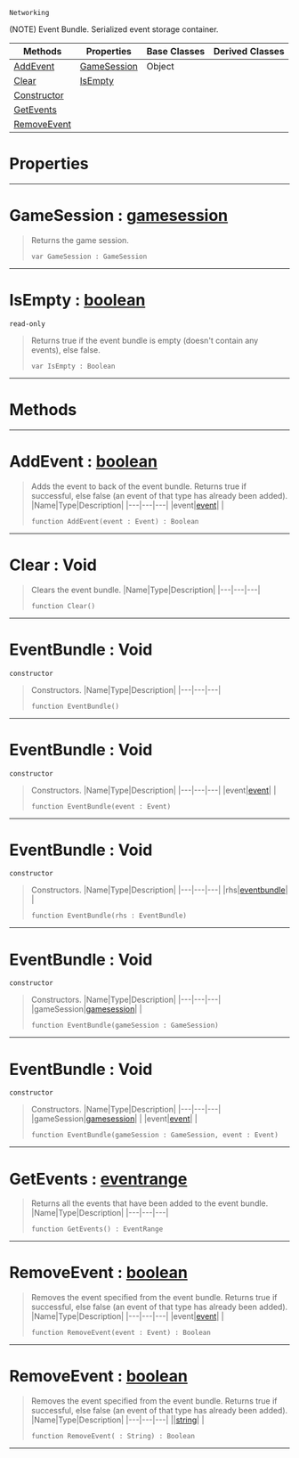  `Networking`

(NOTE) Event Bundle. Serialized event storage container.

|Methods|Properties|Base Classes|Derived Classes|
|---|---|---|---|
|[ AddEvent](https://github.com/PlasmaEngine/PlasmaDocs/blob/master/code_reference/class_reference/eventbundle.markdown#addevent-plasma-engine-doc)|[ GameSession](https://github.com/PlasmaEngine/PlasmaDocs/blob/master/code_reference/class_reference/eventbundle.markdown#gamesession-plasma-engine)|Object| |
|[ Clear](https://github.com/PlasmaEngine/PlasmaDocs/blob/master/code_reference/class_reference/eventbundle.markdown#clear-void)|[ IsEmpty](https://github.com/PlasmaEngine/PlasmaDocs/blob/master/code_reference/class_reference/eventbundle.markdown#isempty-plasma-engine-docu)| | |
|[ Constructor](https://github.com/PlasmaEngine/PlasmaDocs/blob/master/code_reference/class_reference/eventbundle.markdown#eventbundle-void)| | | |
|[ GetEvents](https://github.com/PlasmaEngine/PlasmaDocs/blob/master/code_reference/class_reference/eventbundle.markdown#getevents-plasma-engine-do)| | | |
|[ RemoveEvent](https://github.com/PlasmaEngine/PlasmaDocs/blob/master/code_reference/class_reference/eventbundle.markdown#removeevent-plasma-engine)| | | |


 #  Properties


---  
 #  GameSession : [gamesession](https://github.com/PlasmaEngine/PlasmaDocs/blob/master/code_reference/class_reference/gamesession.markdown)

> Returns the game session.
> ``` lang=cpp, name=Lightning
> var GameSession : GameSession


---  
 #  IsEmpty : [boolean](https://github.com/PlasmaEngine/PlasmaDocs/blob/master/code_reference/lightning_base_types/boolean.markdown)

 `read-only`

> Returns true if the event bundle is empty (doesn't contain any events), else false.
> ``` lang=cpp, name=Lightning
> var IsEmpty : Boolean


---  
 #  Methods


---  
 #  AddEvent : [boolean](https://github.com/PlasmaEngine/PlasmaDocs/blob/master/code_reference/lightning_base_types/boolean.markdown)

> Adds the event to back of the event bundle. Returns true if successful, else false (an event of that type has already been added).
> |Name|Type|Description|
> |---|---|---|
> |event|[event](https://github.com/PlasmaEngine/PlasmaDocs/blob/master/code_reference/class_reference/event.markdown)| |
> ``` lang=cpp, name=Lightning
> function AddEvent(event : Event) : Boolean
> ``` 


---  
 #  Clear : Void

> Clears the event bundle.
> |Name|Type|Description|
> |---|---|---|
> ``` lang=cpp, name=Lightning
> function Clear()
> ``` 


---  
 #  EventBundle : Void

 `constructor`

> Constructors.
> |Name|Type|Description|
> |---|---|---|
> ``` lang=cpp, name=Lightning
> function EventBundle()
> ``` 


---  
 #  EventBundle : Void

 `constructor`

> Constructors.
> |Name|Type|Description|
> |---|---|---|
> |event|[event](https://github.com/PlasmaEngine/PlasmaDocs/blob/master/code_reference/class_reference/event.markdown)| |
> ``` lang=cpp, name=Lightning
> function EventBundle(event : Event)
> ``` 


---  
 #  EventBundle : Void

 `constructor`

> Constructors.
> |Name|Type|Description|
> |---|---|---|
> |rhs|[eventbundle](https://github.com/PlasmaEngine/PlasmaDocs/blob/master/code_reference/class_reference/eventbundle.markdown)| |
> ``` lang=cpp, name=Lightning
> function EventBundle(rhs : EventBundle)
> ``` 


---  
 #  EventBundle : Void

 `constructor`

> Constructors.
> |Name|Type|Description|
> |---|---|---|
> |gameSession|[gamesession](https://github.com/PlasmaEngine/PlasmaDocs/blob/master/code_reference/class_reference/gamesession.markdown)| |
> ``` lang=cpp, name=Lightning
> function EventBundle(gameSession : GameSession)
> ``` 


---  
 #  EventBundle : Void

 `constructor`

> Constructors.
> |Name|Type|Description|
> |---|---|---|
> |gameSession|[gamesession](https://github.com/PlasmaEngine/PlasmaDocs/blob/master/code_reference/class_reference/gamesession.markdown)| |
> |event|[event](https://github.com/PlasmaEngine/PlasmaDocs/blob/master/code_reference/class_reference/event.markdown)| |
> ``` lang=cpp, name=Lightning
> function EventBundle(gameSession : GameSession, event : Event)
> ``` 


---  
 #  GetEvents : [eventrange](https://github.com/PlasmaEngine/PlasmaDocs/blob/master/code_reference/class_reference/eventrange.markdown)

> Returns all the events that have been added to the event bundle.
> |Name|Type|Description|
> |---|---|---|
> ``` lang=cpp, name=Lightning
> function GetEvents() : EventRange
> ``` 


---  
 #  RemoveEvent : [boolean](https://github.com/PlasmaEngine/PlasmaDocs/blob/master/code_reference/lightning_base_types/boolean.markdown)

> Removes the event specified from the event bundle. Returns true if successful, else false (an event of that type has already been added).
> |Name|Type|Description|
> |---|---|---|
> |event|[event](https://github.com/PlasmaEngine/PlasmaDocs/blob/master/code_reference/class_reference/event.markdown)| |
> ``` lang=cpp, name=Lightning
> function RemoveEvent(event : Event) : Boolean
> ``` 


---  
 #  RemoveEvent : [boolean](https://github.com/PlasmaEngine/PlasmaDocs/blob/master/code_reference/lightning_base_types/boolean.markdown)

> Removes the event specified from the event bundle. Returns true if successful, else false (an event of that type has already been added).
> |Name|Type|Description|
> |---|---|---|
> ||[string](https://github.com/PlasmaEngine/PlasmaDocs/blob/master/code_reference/lightning_base_types/string.markdown)| |
> ``` lang=cpp, name=Lightning
> function RemoveEvent( : String) : Boolean
> ``` 


---  
 

 